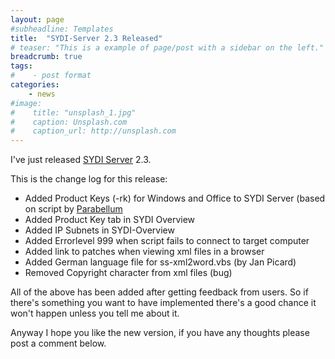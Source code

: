```yaml
---
layout: page
#subheadline: Templates
title:  "SYDI-Server 2.3 Released"
# teaser: "This is a example of page/post with a sidebar on the left."
breadcrumb: true
tags:
#    - post format
categories:
    - news
#image:
#    title: "unsplash_1.jpg"
#    caption: Unsplash.com
#    caption_url: http://unsplash.com
---
```

I've just released [SYDI Server](http://sydiproject.com/products/sydi-server/) 2.3.

This is the change log for this release:

* Added Product Keys (-rk) for Windows and Office to SYDI Server (based on script by [Parabellum](http://www.visualbasicscript.com/m_42793/mpage_1/key_/tm.htm)
* Added Product Key tab in SYDI Overview
* Added IP Subnets in SYDI-Overview
* Added Errorlevel 999 when script fails to connect to target computer
* Added link to patches when viewing xml files in a browser
* Added German language file for ss-xml2word.vbs (by Jan Picard)
* Removed Copyright character from xml files (bug)


All of the above has been added after getting feedback from users. So if there's something you want to have implemented there's a good chance it won't happen unless you tell me about it.

Anyway I hope you like the new version, if you have any thoughts please post a comment below.

